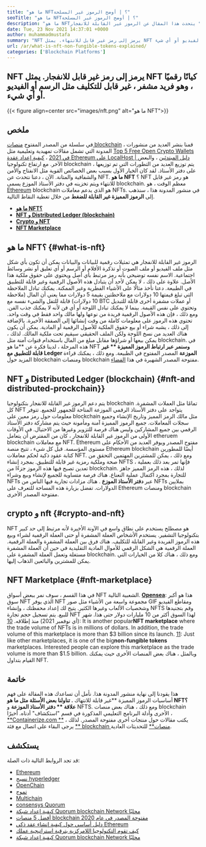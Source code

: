 ```yaml
---
title: "ما هو NFT؟ | أوضح الرموز غير المسلحة" 
seoTitle: "ما هو NFT؟ | أوضح الرموز غير المسلحة" 
description: "ما هو NFT؟ يتحدث هذا المقال عن الرموز غير القابلة للانفجار. NFT هي وحدة فريدة من البيانات الرقمية المخزنة في دفتر الأستاذ الموزع مع بيانات تعريف كاملة." 
date: Tue, 23 Nov 2021 14:37:01 +0000
author: muhammadmustafa
summary: "NFT يرمز إلى رمز غير قابل للانتهاء. يمثل NFT كيانًا رقميًا ، وهو فريد مشفر ، غير قابل للتكليف مثل الرسم أو الفيديو أو أي شيء." 
url: /ar/what-is-nft-non-fungible-tokens-explained/
categories: ['Blockchain Platforms']
---
```


## NFT يرمز إلى رمز غير قابل للانفجار. يمثل NFT كيانًا رقميًا ، وهو فريد مشفر ، غير قابل للتكليف مثل الرسم أو الفيديو أو أي شيء.

{{< figure align=center src="images/nft.png" alt="ما هو NFT">}}


## ملخص
في سلسلة من المصدر المفتوح [منصات blockchain][1] ، قمنا بنشر العديد من منشورات المدونة التي تشمل مقالات تمهيدية وتعليمية مثل [Top 5 Free Open Crypto Wallets في 2021][2] ، [كيفية إعداد عقدة Ethereum على LocalHost | دليل المبتدئين][3] ، والبعض الآخر. مع ارتفاع تكنولوجيا blockchain ، يتم توزيع العديد من التطورات التي تم توزيعها على دفتر الأستاذ. لقد كان الخيار الأول بسبب بعض الخصائص القوية مثل الانفتاح والأمن والشفافية والمتانة. الآن ، دعنا نتحدث عن NFT.  **ما هو NFT** ؟ NFT هو رمز غير قابل للانتهاء ويتم تخزينه في دفتر الأستاذ الموزع يسمى blockchain. معظم الوقت ، هو [Ethereum][1] blockchain هو الذي يدعم معاملات NFTs.
في منشور المدونة هذا ، سنذهب إلى  **الرموز المميزة غير القابلة للضغط**  من خلال تغطية النقاط التالية.
  * **[ما هو NFT؟][4]**
  * **[NFT و Distributed Ledger (blockchain)][5]**
  * **[Crypto و NFT][6]**
  * **[NFT Marketplace][7]**

## ما هو NFT؟   {#what-is-nft}
الرموز غير القابلة للانفجار هي تمثيلات رقمية للبيانات والبيانات يمكن أن تكون بأي شكل مثل ملف الفيديو أو ملف الصوت أو تذكرة الأفلام أو الرسم أو أي تعليق أو نشر وسائط اجتماعية. الاسم نفسه توضيحي بأنه رمز مرتبط بأي أصل ويحتوي على حقوق ملكية هذا الأصل. علاوة على ذلك ، لا يمكن لأحد أن يتبادل هذه الأصول الرقمية وغير قابلة للتطبيق في الطبيعة. دعنا نأخذ مثالًا على الأشياء الفطرية وغير الممكنة. يمكنك تبادل الملاحظة التي تبلغ قيمتها 10 دولارات مع ملاحظتين بقيمة 5 دولارات مما يعني أن المال (ملاحظة 10 دولارات) قابلة للتفل والشيء نفسه مع BTC أو عملات مشفرة أخرى قابلة للتبديل وتحتوي على نفس القيمة. بينما لا يمكنك تبادل اللوحة أو أي فن لأنه لا يمكنك جذب الفن. ومع ذلك ، فإن هذه الأصول الرقمية فريدة من نوعها ولها مالك واحد فقط في وقت واحد.
تحتوي هذه الرموز على معلومات كاملة من وقت إنشائها إلى الصفقة الأخيرة. بالإضافة إلى ذلك ، يشبه شراء أو بيع حقوق الملكية للأصول الرقمية أو المادية. يمكن أن يكون هناك العديد من نسخ اللوحة ولكن الملف الحقيقي سيقيم تحت ملكية المالك. لذلك ، يمكن بيعها أو شراؤها مقابل مبلغ من المال باستخدام قنوات آمنة مثل blockchain. في هذه المرحلة ، لدينا فكرة عن **ما هو NFT  **وسنمر عبر ارتباط الرموز المميزة **  غير قابلة للتطبيق  **مع**   Ledger الموزعة** المصدر المفتوح في الطبيعة. ومع ذلك ، يمكنك قراءة المزيد حول blockchain ومنصات blockchain مفتوحة المصدر الشهيرة في هذا [الفضاء][8].

## NFT و Distributed Ledger (blockchain)   {#nft-and distributed-prockchain}}
يتم دعم الرموز غير القابلة للانفجار بتكنولوجيا blockchain تمامًا مثل العملات المشفرة. كل NFT يتواجد على دفتر الأستاذ الرقمي الموزعة المتاحة للجمهور للجميع. تتوفر معلومات حول رمز معين على blockchain مثل مالك الرمز المميز وتاريخ الإنشاء وجميع سجلات المعاملات. جميع الرموز المميزة آمنة ومأمونة حيث يتم مشاركة دفتر الأستاذ الرقمي بين جميع المشاركين وليس هناك فرصة للتزوير وغيرها من الاحتيال. في الأوقات الأولى من الرموز غير القابلة للانفجار ، كان من المفترض أن يتعامل etheruem blockchain مع معاملات NFT. Ethereum مفتوح المصدر ويوفر العديد من الأحكام على مستوى المؤسسة. قبل كل شيء ، تتيح منصة Ethereum blockchain أيضًا للمطورين كتابة عقود ذكية لحكم معاملات NFT.
ومع ذلك ، يمكن للمشترين المهتمين التحقق من صحة وملكية رمزية غير قابلة للتطبيق. بمجرد إنشاء NFTS ، فإنها تمر بعد ذلك بعملية تعدين تصبح فيها هذه الرموز جزءًا من blockchain. لذلك ، هذه الرمز المميز جاهز للتجارة بمجرد اكتمال عملية النعناع. هناك فرصة متساوية للجميع لإنشاء وبيع وشراء NFTs عبر  **دفتر الأستاذ الموزع** . هناك مزادات تجارية فيها الناس من NFTs بملايين الدولارات. تفضل بزيارة هذه المساحة للتعرف على Ethereum ومنصات blockchain مفتوحة المصدر الأخرى.

## crypto و nft   {#crypto-and-nft}
NFT هو مصطلح يستخدم على نطاق واسع في الآونة الأخيرة لأنه مرتبط إلى حد كبير بتكنولوجيا التشفير. يستخدم الأشخاص العملة المشفرة أو حتى العملة الرقمية لشراء وبيع هذه الرموز الفريدة وغير القابلة للتكليف. هناك فرق بين العملة المشفرة والعملة الرقمية. العملة الرقمية هي الشكل الرقمي للأموال المادية التقليدية في حين أن العملة المشفرة مستغلة وتعمل العملة المشفرة على blockchain. ومع ذلك ، هناك كلا من الخيارات التي يمكن للمشترين والبائعين الذهاب إليها.

## NFT Marketplace   {#nft-marketplace}
في هذا القسم ، سوف نمر ببعض أسواق NFT الشعبية التالية.
**[Opensea][9]**: هذا هو أكبر سوق NFT الذي يوفر NFT مجموعة واسعة من الأشياء مثل صور GIF ومقاطع الفيديو وشخصيات الألعاب وغيرها الكثير. يتيح لك إعداد محفظتك ، وإنشاء NFTS وقم بتجنيدها للبيع. يتم تسجيل حجم تجارة NFT لهذا السوق أكثر من 10 مليارات دولار حتى هذا. شهر (أي نوفمبر 2021) منذ إطلاقه.
[10]: It is another popular**NFT marketplace** where the trade volume of NFTs is in millions of dollars. In addition, the trade volume of this marketplace is more than $3 billion since its launch.
[11]: Just like other marketplaces, it is one of the big**non-fungible tokens** marketplaces. Interested people can explore this marketplace as the trade volume is more than $1.5 billion.
وبالمثل ، هناك بعض المنصات الأخرى حيث يمكنك القيام بتداول NFT.

## خاتمة
هذا يقودنا إلى نهاية منشور المدونة هذا. نأمل أن تساعدك هذه المقالة على فهم أساسيات الرموز المميزة **غير قابلة للانتهاك **. تناولنا بعض الأسئلة مثل ما هو NFT؟ علاقة ** دفتر الأستاذ الموزعة**  و NFTS. ومع ذلك ، هناك بعض منصات blockchain الأخرى وأدلة البرنامج التعليمي المذكورة في قسم "استكشاف" أدناه.
أخيرًا ، [**Containerize.com **][12] يكتب مقالات حول منتجات أخرى مفتوحة المصدر. لذلك ، يرجى البقاء على اتصال مع فئة [**  blockchain منصات**][1] للتحديثات العادية.

## يستكشف
قد تجد الروابط التالية ذات الصلة:
  * [Ethereum][13]
  * [نسيج hyperledger][14]
  * [OpenChain][15]
  * [تموج][16]
  * [Multichain][17]
  * [consensys Quorum][18]
  * [كيفية إعداد شبكة Quorum blockchain Network محليًا][19]
  * [أفضل 5 منصات blockchain مفتوحة المصدر في عام 2020][20]
  * [دليل أساسي حول كيفية إنشاء عقد ذكي Ethereum][21]
  * [كيف تقوم التكنولوجيا اللامركزية بترقية استراتيجية عملك][22]
  * [كيفية إعداد شبكة Quorum blockchain Network محليًا][19]

  
[1]: https://products.containerize.com/blockchain-platforms/
[2]: https://blog.containerize.com/blockchain-platforms/top-5-free-open-source-crypto-wallets-in-2021/
[3]: https://blog.containerize.com/blockchain-platforms/what-is-testnet-how-to-deploy-it-ethereum-testnet/
[4]: #What-is-NFT
[5]: #NFT-and-Distributed-Ledger-Bockchain
[6]: #Crypto-and-NFT
[7]: #NFT-Marketplace
[8]: https://blog.containerize.com/category/blockchain-platforms/
[9]: https://opensea.io/
[10]: https://marketplace.axieinfinity.com/
[11]: https://www.larvalabs.com/cryptopunks
[12]: https://www.containerize.com/
[13]: https://products.containerize.com/blockchain-platforms/ethereum
[14]: https://products.containerize.com/blockchain-platforms/hyperledger-fabric
[15]: https://products.containerize.com/blockchain-platforms/openchain
[16]: https://products.containerize.com/blockchain-platforms/ripple
[17]: https://products.containerize.com/blockchain-platforms/multichain
[18]: https://products.containerize.com/blockchain-platforms/consensys-quorum
[19]: https://blog.containerize.com/blockchain-platforms/how-to-setup-consensys-quorum-blockchain-network-locally/
[20]: https://blog.containerize.com/blockchain-platforms/top-5-open-source-blockchain-platforms-in-2020/
[21]: https://blog.containerize.com/
[22]: https://blog.containerize.com/2020/11/27/how-decentralized-technology-upgrades-your-business-strategy/

